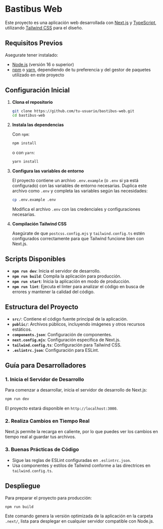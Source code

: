 
# Bastibus Web

Este proyecto es una aplicación web desarrollada con [Next.js](https://nextjs.org/) y [TypeScript](https://www.typescriptlang.org/), utilizando [Tailwind CSS](https://tailwindcss.com/) para el diseño.

## Requisitos Previos

Asegurate tener instalado:

- [Node.js](https://nodejs.org/) (versión 16 o superior)
- [npm](https://www.npmjs.com/) o [yarn](https://yarnpkg.com/), dependiendo de tu preferencia y del gestor de paquetes utilizado en este proyecto

## Configuración Inicial

1. **Clona el repositorio**

   ```bash
   git clone https://github.com/tu-usuario/bastibus-web.git
   cd bastibus-web
   ```

2. **Instala las dependencias**

   Con `npm`:

   ```bash
   npm install
   ```

   o con `yarn`:

   ```bash
   yarn install
   ```

3. **Configura las variables de entorno**

   El proyecto contiene un archivo `.env.example` (o `.env` si ya está configurado) con las variables de entorno necesarias. Duplica este archivo como `.env` y completa las variables según las necesidades:

   ```bash
   cp .env.example .env
   ```

   Modifica el archivo `.env` con las credenciales y configuraciones necesarias.

4. **Compilación Tailwind CSS**

   Asegúrate de que `postcss.config.mjs` y `tailwind.config.ts` estén configurados correctamente para que Tailwind funcione bien con Next.js.

## Scripts Disponibles

- **`npm run dev`**: Inicia el servidor de desarrollo.
- **`npm run build`**: Compila la aplicación para producción.
- **`npm run start`**: Inicia la aplicación en modo de producción.
- **`npm run lint`**: Ejecuta el linter para analizar el código en busca de errores y mantener la calidad del código.

## Estructura del Proyecto

- **`src/`**: Contiene el código fuente principal de la aplicación.
- **`public/`**: Archivos públicos, incluyendo imágenes y otros recursos estáticos.
- **`components.json`**: Configuración de componentes.
- **`next.config.mjs`**: Configuración específica de Next.js.
- **`tailwind.config.ts`**: Configuración para Tailwind CSS.
- **`.eslintrc.json`**: Configuración para ESLint.

## Guía para Desarrolladores

### 1. Inicia el Servidor de Desarrollo

Para comenzar a desarrollar, inicia el servidor de desarrollo de Next.js:

```bash
npm run dev
```

El proyecto estará disponible en `http://localhost:3000`. 

### 2. Realiza Cambios en Tiempo Real

Next.js permite la recarga en caliente, por lo que puedes ver los cambios en tiempo real al guardar tus archivos.

### 3. Buenas Prácticas de Código

- Sigue las reglas de ESLint configuradas en `.eslintrc.json`.
- Usa componentes y estilos de Tailwind conforme a las directrices en `tailwind.config.ts`.

## Despliegue

Para preparar el proyecto para producción:

```bash
npm run build
```

Este comando genera la versión optimizada de la aplicación en la carpeta `.next/`, lista para desplegar en cualquier servidor compatible con Node.js.
